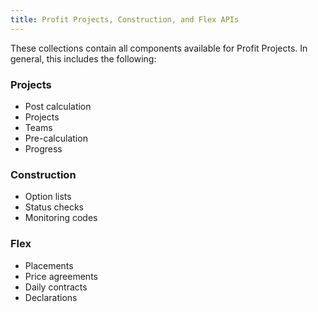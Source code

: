 ```yaml
---
title: Profit Projects, Construction, and Flex APIs
---
```


These collections contain all components available for Profit Projects. In general, this includes the following:

### Projects

- Post calculation
- Projects
- Teams
- Pre-calculation
- Progress

### Construction

- Option lists
- Status checks
- Monitoring codes

### Flex

- Placements
- Price agreements
- Daily contracts
- Declarations
